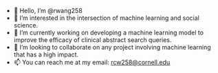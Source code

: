 - 👋 Hello, I’m @rwang258
- 👀 I’m interested in the intersection of machine learning and social science.
- 🌱 I’m currently working on developing a machine learning model to improve the efficacy of clinical abstract search queries.
- 💞️ I’m looking to collaborate on any project involving machine learning that has a high impact.
- 📫 You can reach me at my email: rcw258@cornell.edu

<!---
rwang258/rwang258 is a ✨ special ✨ repository because its `README.md` (this file) appears on your GitHub profile.
You can click the Preview link to take a look at your changes.
--->
